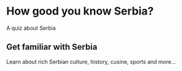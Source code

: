 # How good you know Serbia?

A quiz about Serbia

## Get familiar with Serbia

Learn about rich Serbian culture, history, cusine, sports and more...
